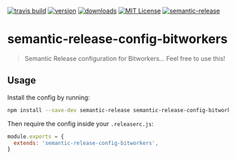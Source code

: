 [![travis build](https://img.shields.io/travis/bitworkers-official/semantic-release-bitworkers.svg?style=flat-square)](https://travis-ci.org/bitworkers-official/semantic-release-bitworkers)
[![version](https://img.shields.io/npm/v/semantic-release-bitworkers.svg?style=flat-square)](http://npm.im/semantic-release-bitworkers)
[![downloads](https://img.shields.io/npm/dm/semantic-release-bitworkers.svg?style=flat-square)](http://npm-stat.com/charts.html?package=semantic-release-bitworkers)
[![MIT License](https://img.shields.io/npm/l/semantic-release-bitworkers.svg?style=flat-square)](http://opensource.org/licenses/MIT)
[![semantic-release](https://img.shields.io/badge/%20%20%F0%9F%93%A6%F0%9F%9A%80-semantic--release-e10079.svg?style=flat-square)](https://github.com/semantic-release/semantic-release)

# semantic-release-config-bitworkers

> Semantic Release configuration for Bitworkers... Feel free to use this!

## Usage

Install the config by running:

```sh
npm install --save-dev semantic-release semantic-release-config-bitworkers
```

Then require the config inside your `.releaserc.js`:

```js
module.exports = {
  extends: 'semantic-release-config-bitworkers',
}
```

<!-- TODO: note how to configure .travis.yml -->
